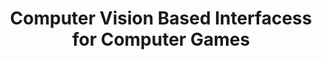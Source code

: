 ---
title: "Computer Vision Based Interfacess for Computer Games"
year: 2011
pdf_url: "http://www.robots.ox.ac.uk/~tvg/publications/2011/jon_rihan_thesis.pdf"
category: "vision"
author_list: "Jon Rihan"
grant: "NULL"
pub_in: "PhD Thesis"
---
